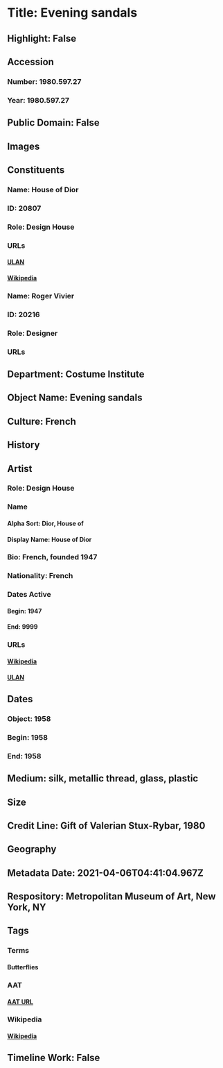 # Title: Evening sandals
## Highlight: False
## Accession
### Number: 1980.597.27
### Year: 1980.597.27
## Public Domain: False
## Images
## Constituents
### Name: House of Dior
### ID: 20807
### Role: Design House
### URLs
#### [ULAN](http://vocab.getty.edu/page/ulan/500331493)
#### [Wikipedia](https://www.wikidata.org/wiki/Q542767)
### Name: Roger Vivier
### ID: 20216
### Role: Designer
### URLs
## Department: Costume Institute
## Object Name: Evening sandals
## Culture: French
## History
## Artist
### Role: Design House
### Name
#### Alpha Sort: Dior, House of
#### Display Name: House of Dior
### Bio: French, founded 1947
### Nationality: French
### Dates Active
#### Begin: 1947
#### End: 9999
### URLs
#### [Wikipedia](https://www.wikidata.org/wiki/Q542767)
#### [ULAN](http://vocab.getty.edu/page/ulan/500331493)
## Dates
### Object: 1958
### Begin: 1958
### End: 1958
## Medium: silk, metallic thread, glass, plastic
## Size
## Credit Line: Gift of Valerian Stux-Rybar, 1980
## Geography
## Metadata Date: 2021-04-06T04:41:04.967Z
## Respository: Metropolitan Museum of Art, New York, NY
## Tags
### Terms
#### Butterflies
### AAT
#### [AAT URL](http://vocab.getty.edu/page/aat/300417320)
### Wikipedia
#### [Wikipedia]()
## Timeline Work: False